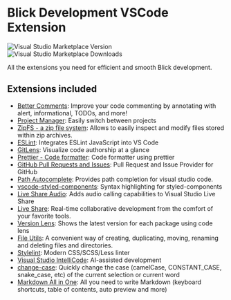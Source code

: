 # Blick Development VSCode Extension

![Visual Studio Marketplace Version](https://img.shields.io/visual-studio-marketplace/v/emzoumpo.vscode-blick?label=vscode%20marketplace&style=flat-square)
![Visual Studio Marketplace Downloads](https://img.shields.io/visual-studio-marketplace/d/emzoumpo.vscode-blick?label=downloads&style=flat-square)

All the extensions you need for efficient and smooth Blick development.

## Extensions included

- [Better Comments](https://marketplace.visualstudio.com/items?itemName=aaron-bond.better-comments): Improve your code commenting by annotating with alert, informational, TODOs, and more!
- [Project Manager](https://marketplace.visualstudio.com/items?itemName=alefragnani.project-manager): Easily switch between projects
- [ZipFS - a zip file system](https://marketplace.visualstudio.com/items?itemName=arcanis.vscode-zipfs): Allows to easily inspect and modify files stored within zip archives.
- [ESLint](https://marketplace.visualstudio.com/items?itemName=dbaeumer.vscode-eslint): Integrates ESLint JavaScript into VS Code
- [GitLens](https://marketplace.visualstudio.com/items?itemName=eamodio.gitlens): Visualize code authorship at a glance
- [Prettier - Code formatter](https://marketplace.visualstudio.com/items?itemName=esbenp.prettier-vscode): Code formatter using prettier
- [GitHub Pull Requests and Issues](https://marketplace.visualstudio.com/items?itemName=GitHub.vscode-pull-request-github): Pull Request and Issue Provider for GitHub
- [Path Autocomplete](https://marketplace.visualstudio.com/items?itemName=ionutvmi.path-autocomplete): Provides path completion for visual studio code.
- [vscode-styled-components](https://marketplace.visualstudio.com/items?itemName=jpoissonnier.vscode-styled-components): Syntax highlighting for styled-components
- [Live Share Audio](https://marketplace.visualstudio.com/items?itemName=MS-vsliveshare.vsliveshare-audio): Adds audio calling capabilities to Visual Studio Live Share
- [Live Share](https://marketplace.visualstudio.com/items?itemName=MS-vsliveshare.vsliveshare): Real-time collaborative development from the comfort of your favorite tools.
- [Version Lens](https://marketplace.visualstudio.com/items?itemName=pflannery.vscode-versionlens): Shows the latest version for each package using code lens
- [File Utils](https://marketplace.visualstudio.com/items?itemName=sleistner.vscode-fileutils): A convenient way of creating, duplicating, moving, renaming and deleting files and directories.
- [Stylelint](https://marketplace.visualstudio.com/items?itemName=stylelint.vscode-stylelint): Modern CSS/SCSS/Less linter
- [Visual Studio IntelliCode](https://marketplace.visualstudio.com/items?itemName=VisualStudioExptTeam.vscodeintellicode): AI-assisted development
- [change-case](https://marketplace.visualstudio.com/items?itemName=wmaurer.change-case): Quickly change the case (camelCase, CONSTANT_CASE, snake_case, etc) of the current selection or current word
- [Markdown All in One](https://marketplace.visualstudio.com/items?itemName=yzhang.markdown-all-in-one): All you need to write Markdown (keyboard shortcuts, table of contents, auto preview and more)